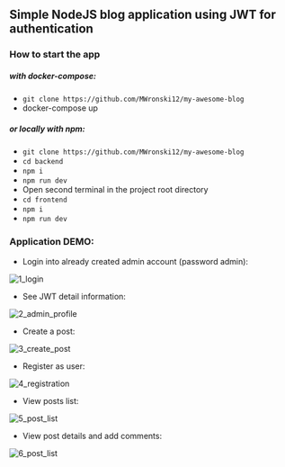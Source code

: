 ## Simple NodeJS blog application using JWT for authentication

### How to start the app

##### with docker-compose:
- `git clone https://github.com/MWronski12/my-awesome-blog`
- docker-compose up


##### or locally with npm:
- `git clone https://github.com/MWronski12/my-awesome-blog`
- `cd backend`
- `npm i`
- `npm run dev`
- Open second terminal in the project root directory
- `cd frontend`
- `npm i`
- `npm run dev`


### Application DEMO:

- Login into already created admin account (password admin):

![1_login](https://user-images.githubusercontent.com/66621445/202031169-21821a0f-9184-4e99-a449-c18ead111921.png)


- See JWT detail information:

![2_admin_profile](https://user-images.githubusercontent.com/66621445/202031248-286cddab-f38b-4493-bf19-411a79ba6688.png)


- Create a post:

![3_create_post](https://user-images.githubusercontent.com/66621445/202031263-4b8c61a3-b0a7-4346-9e08-2b7030e78796.png)


- Register as user:

![4_registration](https://user-images.githubusercontent.com/66621445/202031286-fc7f94df-63ca-4782-8edb-894dcf2f1bbe.png)


- View posts list:

![5_post_list](https://user-images.githubusercontent.com/66621445/202031298-c2e8724d-d060-4dfb-bb85-a33ad5a7bea2.png)


- View post details and add comments:

![6_post_list](https://user-images.githubusercontent.com/66621445/202031308-f86e57b5-d368-4205-ba3b-65ef80c8dfb7.png)